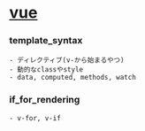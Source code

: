 # [vue](https://jp.vuejs.org/v2/guide/)
### template_syntax
    - ディレクティブ(v-から始まるやつ)
    - 動的なclassやstyle
    - data, computed, methods, watch

### if_for_rendering
    - v-for, v-if
